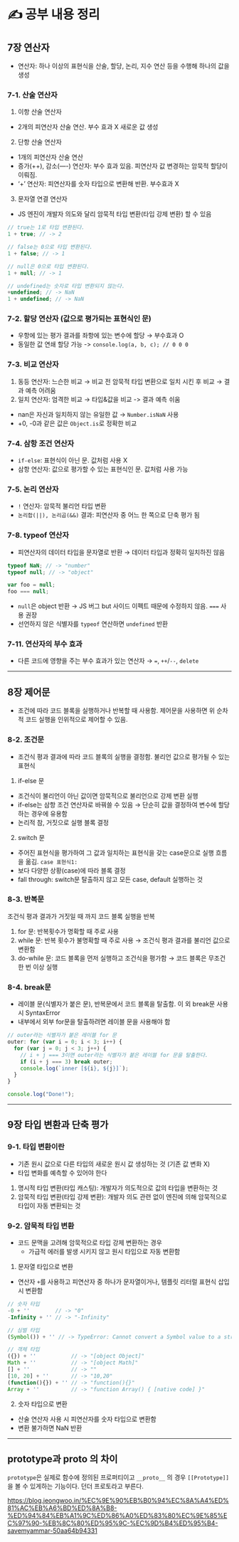 # ✍️ 공부 내용 정리

## 7장 연산자

- 연산자: 하나 이상의 표현식을 산술, 할당, 논리, 지수 연산 등을 수행해 하나의 값을 생성

### 7-1. 산술 연산자

1. 이항 산술 연산자

- 2개의 피연산자 산술 연산. 부수 효과 X 새로운 값 생성

2. 단항 산술 연산자

- 1개의 피연산자 산술 연산
- 증가(++), 감소(—-) 연산자: 부수 효과 있음. 피연산자 값 변경하는 암묵적 할당이 이뤄짐.
- ‘+’ 연산자: 피연산자를 숫자 타입으로 변환해 반환. 부수효과 X

3. 문자열 연결 연산자

- JS 엔진이 개발자 의도와 달리 암묵적 타입 변환(타입 강제 변환) 할 수 있음

```jsx
// true는 1로 타입 변환된다.
1 + true; // -> 2

// false는 0으로 타입 변환된다.
1 + false; // -> 1

// null은 0으로 타입 변환된다.
1 + null; // -> 1

// undefined는 숫자로 타입 변환되지 않는다.
+undefined; // -> NaN
1 + undefined; // -> NaN
```

### 7-2. 할당 연산자 (값으로 평가되는 표현식인 문)

- 우항에 있는 평가 결과를 좌항에 있는 변수에 할당 → 부수효과 O
- 동일한 값 연쇄 할당 가능 -> `console.log(a, b, c); // 0 0 0`

### 7-3. 비교 연산자

1. 동등 연산자: 느슨한 비교 → 비교 전 암묵적 타입 변환으로 일치 시킨 후 비교 → 결과 예측 어려움
2. 일치 연산자: 엄격한 비교 → 타입&값을 비교 -> 결과 예측 쉬움

- nan은 자신과 일치하지 않는 유일한 값 → `Number.isNaN` 사용
- +0, -0과 같은 값은 `Object.is`로 정확한 비교

### 7-4. 삼항 조건 연산자

- `if-else`: 표현식이 아닌 문. 값처럼 사용 X
- 삼항 연산자: 값으로 평가할 수 있는 표현식인 문. 값처럼 사용 가능

### 7-5. 논리 연산자

- `!` 연산자: 암묵적 불리언 타입 변환
- `논리합(||), 논리곱(&&)` 결과: 피연산자 중 어느 한 쪽으로 단축 평가 됨

### 7-8. typeof 연산자

- 피연산자의 데이터 타입을 문자열로 반환 → 데이터 타입과 정확히 일치하진 않음

```js
typeof NaN; // -> "number"
typeof null; // -> "object"

var foo = null;
foo === null;
```

- `null`은 object 반환 → JS 버그 but 사이드 이펙트 때문에 수정하지 않음. `===` 사용 권장
- 선언하지 않은 식별자를 `typeof` 연산하면 `undefined` 반환

### 7-11. 연산자의 부수 효과

- 다른 코드에 영향을 주는 부수 효과가 있는 연산자 → `=`, `++`/`--`, `delete`

---

## 8장 제어문

- 조건에 따라 코드 블록을 실행하거나 반복할 때 사용함. 제어문을 사용하면 위 순차적 코드 실행을 인위적으로 제어할 수 있음.

### 8-2. 조건문

- 조건식 평과 결과에 따라 코드 블록의 실행을 결정함. 불리언 값으로 평가될 수 있는 표현식

1. if-else 문

- 조건식이 불리언이 아닌 값이면 암묵적으로 불리언으로 강제 변환 실행
- if-else는 삼항 조건 연산자로 바꿔쓸 수 있음 → 단순히 값을 결정하여 변수에 할당하는 경우에 유용함
- 논리적 참, 거짓으로 실행 블록 결정

2. switch 문

- 주어진 표현식을 평가하여 그 값과 일치하는 표현식을 갖는 case문으로 실행 흐름을 옮김. `case 표현식1:`
- 보다 다양한 상황(case)에 따라 블록 결정
- fall through: switch문 탈출하지 않고 모든 case, default 실행하는 것

### 8-3. 반복문

조건식 평과 결과가 거짓일 때 까지 코드 블록 실행을 반복

1. for 문: 반복횟수가 명확할 때 주로 사용
2. while 문: 반복 횟수가 불명확할 때 주로 사용 → 조건식 평과 결과를 불리언 값으로 변환함
3. do-while 문: 코드 블록을 먼저 실행하고 조건식을 평가함 → 코드 블록은 무조건 한 번 이상 실행

### 8-4. break문

- 레이블 문(식별자가 붙은 문), 반복문에서 코드 블록을 탈출함. 이 외 break문 사용 시 SyntaxError
- 내부에서 외부 for문을 탈출하려면 레이블 문을 사용해야 함

```js
// outer라는 식별자가 붙은 레이블 for 문
outer: for (var i = 0; i < 3; i++) {
  for (var j = 0; j < 3; j++) {
    // i + j === 3이면 outer라는 식별자가 붙은 레이블 for 문을 탈출한다.
    if (i + j === 3) break outer;
    console.log(`inner [${i}, ${j}]`);
  }
}

console.log("Done!");
```

---

## 9장 타입 변환과 단축 평가

### 9-1. 타입 변환이란

- 기존 원시 값으로 다른 타입의 새로운 원시 값 생성하는 것 (기존 값 변화 X)
- 타입 변화를 예측할 수 있어야 한다

1. 명시적 타입 변환(타입 캐스팅): 개발자가 의도적으로 값의 타입을 변환하는 것
2. 암묵적 타입 변환(타입 강제 변환): 개발자 의도 관련 없이 엔진에 의해 암묵적으로 타입이 자동 변환되는 것

### 9-2. 암묵적 타입 변환

- 코드 문맥을 고려해 암묵적으로 타입 강제 변환하는 경우
  - 가급적 에러를 발생 시키지 않고 원시 타입으로 자동 변환함

1. 문자열 타입으로 변환

- 연산자 `+`를 사용하고 피연산자 중 하나가 문자열이거나, 템플릿 리터럴 표현식 삽입 시 변환함

```js
// 숫자 타입
-0 + ''        // -> "0"
-Infinity + '' // -> "-Infinity"

// 심벌 타입
(Symbol()) + '' // -> TypeError: Cannot convert a Symbol value to a string

// 객체 타입
({}) + ''           // -> "[object Object]"
Math + ''           // -> "[object Math]"
[] + ''             // -> ""
[10, 20] + ''       // -> "10,20"
(function(){}) + '' // -> "function(){}"
Array + ''          // -> "function Array() { [native code] }"
```

2. 숫자 타입으로 변환

- 산술 연산자 사용 시 피연산자를 숫자 타입으로 변환함
- 변환 불가하면 NaN 반환

---

## prototype과 __proto__ 의 차이

`prototype`은 실제로 함수에 정의된 프로퍼티이고 `__proto__` 의 경우 `[[Prototype]]`을 볼 수 있게하는 기능이다. 던더 프로토라고 부른다.

https://blog.jeongwoo.in/%EC%9E%90%EB%B0%94%EC%8A%A4%ED%81%AC%EB%A6%BD%ED%8A%B8-%ED%94%84%EB%A1%9C%ED%86%A0%ED%83%80%EC%9E%85%EC%97%90-%EB%8C%80%ED%95%9C-%EC%9D%B4%ED%95%B4-savemyammar-50aa64b94331
